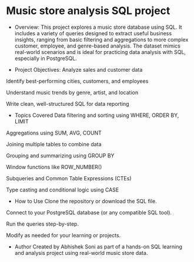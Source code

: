 
# Music store analysis SQL project

* Overview:
This project explores a music store database using SQL. It includes a variety of queries designed to extract useful business insights, ranging from basic filtering and aggregations to more complex customer, employee, and genre-based analysis. The dataset mimics real-world scenarios and is ideal for practicing data analysis with SQL, especially in PostgreSQL.

* Project Objectives:
Analyze sales and customer data

Identify best-performing cities, customers, and employees

Understand music trends by genre, artist, and location

Write clean, well-structured SQL for data reporting

* Topics Covered
Data filtering and sorting using WHERE, ORDER BY, LIMIT

Aggregations using SUM, AVG, COUNT

Joining multiple tables to combine data

Grouping and summarizing using GROUP BY

Window functions like ROW_NUMBER()

Subqueries and Common Table Expressions (CTEs)

Type casting and conditional logic using CASE

* How to Use
Clone the repository or download the SQL file.

Connect to your PostgreSQL database (or any compatible SQL tool).

Run the queries step-by-step.

Modify as needed for your learning or projects.

* Author
Created by Abhishek Soni as part of a hands-on SQL learning and analysis project using real-world music store data.





